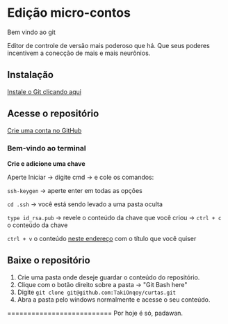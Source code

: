 # Edição micro-contos
Bem vindo ao git

Editor de controle de versão mais poderoso que há. Que seus poderes incentivem a conecção de mais e mais neurônios.

## Instalação

[Instale o Git clicando aqui](https://github.com/git-for-windows/git/releases/download/v2.41.0.windows.1/Git-2.41.0-64-bit.exe)

## Acesse o repositório

[Crie uma conta no GitHub](https://github.com/)

### Bem-vindo ao terminal

**Crie e adicione uma chave**

Aperte Iniciar &rarr; digite cmd &rarr; e cole os comandos:

``ssh-keygen`` &rarr; aperte enter em todas as opções

``cd .ssh`` &rarr; você está sendo levado a uma pasta oculta

``type id_rsa.pub`` &rarr; revele o conteúdo da chave que você criou &rarr; ``ctrl + c`` o conteúdo da chave

``ctrl + v`` o conteúdo [neste endereço](https://github.com/settings/ssh/new) com o título que você quiser

## Baixe o repositório

1. Crie uma pasta onde deseje guardar o conteúdo do repositório.
2. Clique com o botão direito sobre a pasta &rarr; "Git Bash here"
3. Digite ``git clone git@github.com:TakiOnqoy/curtas.git``
4. Abra a pasta pelo windows normalmente e acesse o seu conteúdo.

==========================
Por hoje é só, padawan.